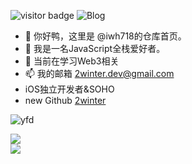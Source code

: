 

![visitor badge](https://visitor-badge.glitch.me/badge?page_id=iwh718.visitor-badge&left_color=SlateGray&right_color=green&left_text=HelloVisitors) 
![Blog](https://stats.justsong.cn/api/website/?url=https://2winter.com&style=flat&logo=github)

- 👋 你好鸭，这里是 @iwh718的仓库首页。
- 👀 我是一名JavaScript全栈爱好者。
- 🌱 当前在学习Web3相关
- 📫 我的邮箱 2winter.dev@gmail.com
- iOS独立开发者&SOHO
- new Github [2winter](https://github.com/2winter-dev)





![yfd](https://stats.justsong.cn/api/csdn?id=u010913414)

<div style="display: inline-block;width: 50%;">
		<div style="display: inline-block">
			<img align="center" src="https://github-readme-stats.vercel.app/api/top-langs/?username=iwh718&langs_count=6&layout=compact" />
		</div>
		<br>
		<div>
			<img align="center" src="https://github-readme-streak-stats.herokuapp.com/?user=iwh718&theme=solarized-light&hide_border=false" />
		</div>
</div>


	







<!---
winterOmii/winterOmii is a ✨ special ✨ repository because its `README.md` (this file) appears on your GitHub profile.
You can click the Preview link to take a look at your changes.
--->

<!--![Snake animation](https://github.com/iwh718/iwh718/blob/output/github-contribution-grid-snake.svg)-->
